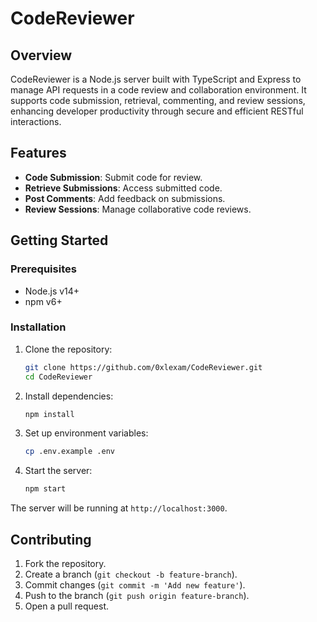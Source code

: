 # CodeReviewer

## Overview

CodeReviewer is a Node.js server built with TypeScript and Express to manage API requests in a code review and collaboration environment. It supports code submission, retrieval, commenting, and review sessions, enhancing developer productivity through secure and efficient RESTful interactions.

## Features

- **Code Submission**: Submit code for review.
- **Retrieve Submissions**: Access submitted code.
- **Post Comments**: Add feedback on submissions.
- **Review Sessions**: Manage collaborative code reviews.

## Getting Started

### Prerequisites

- Node.js v14+
- npm v6+

### Installation

1. Clone the repository:

   ```sh
   git clone https://github.com/0xlexam/CodeReviewer.git
   cd CodeReviewer
   ```

2. Install dependencies:

   ```sh
   npm install
   ```

3. Set up environment variables:

   ```sh
   cp .env.example .env
   ```

4. Start the server:

   ```sh
   npm start
   ```

The server will be running at `http://localhost:3000`.

## Contributing

1. Fork the repository.
2. Create a branch (`git checkout -b feature-branch`).
3. Commit changes (`git commit -m 'Add new feature'`).
4. Push to the branch (`git push origin feature-branch`).
5. Open a pull request.
